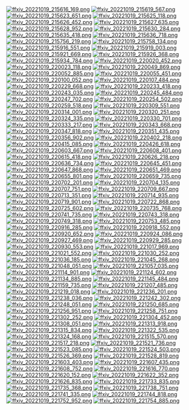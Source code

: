 [![ffxiv_20221019_215616_169.png](./image_e_thumb/ffxiv_20221019_215616_169.png.thumb.jpg)](./image_e/ffxiv_20221019_215616_169.png) 
[![ffxiv_20221019_215619_567.png](./image_e_thumb/ffxiv_20221019_215619_567.png.thumb.jpg)](./image_e/ffxiv_20221019_215619_567.png) 
[![ffxiv_20221019_215623_651.png](./image_e_thumb/ffxiv_20221019_215623_651.png.thumb.jpg)](./image_e/ffxiv_20221019_215623_651.png) 
[![ffxiv_20221019_215625_118.png](./image_e_thumb/ffxiv_20221019_215625_118.png.thumb.jpg)](./image_e/ffxiv_20221019_215625_118.png) 
[![ffxiv_20221019_215626_452.png](./image_e_thumb/ffxiv_20221019_215626_452.png.thumb.jpg)](./image_e/ffxiv_20221019_215626_452.png) 
[![ffxiv_20221019_215627_635.png](./image_e_thumb/ffxiv_20221019_215627_635.png.thumb.jpg)](./image_e/ffxiv_20221019_215627_635.png) 
[![ffxiv_20221019_215628_952.png](./image_e_thumb/ffxiv_20221019_215628_952.png.thumb.jpg)](./image_e/ffxiv_20221019_215628_952.png) 
[![ffxiv_20221019_215630_284.png](./image_e_thumb/ffxiv_20221019_215630_284.png.thumb.jpg)](./image_e/ffxiv_20221019_215630_284.png) 
[![ffxiv_20221019_215635_418.png](./image_e_thumb/ffxiv_20221019_215635_418.png.thumb.jpg)](./image_e/ffxiv_20221019_215635_418.png) 
[![ffxiv_20221019_215636_718.png](./image_e_thumb/ffxiv_20221019_215636_718.png.thumb.jpg)](./image_e/ffxiv_20221019_215636_718.png) 
[![ffxiv_20221019_215756_219.png](./image_e_thumb/ffxiv_20221019_215756_219.png.thumb.jpg)](./image_e/ffxiv_20221019_215756_219.png) 
[![ffxiv_20221019_215758_134.png](./image_e_thumb/ffxiv_20221019_215758_134.png.thumb.jpg)](./image_e/ffxiv_20221019_215758_134.png) 
[![ffxiv_20221019_215916_551.png](./image_e_thumb/ffxiv_20221019_215916_551.png.thumb.jpg)](./image_e/ffxiv_20221019_215916_551.png) 
[![ffxiv_20221019_215919_003.png](./image_e_thumb/ffxiv_20221019_215919_003.png.thumb.jpg)](./image_e/ffxiv_20221019_215919_003.png) 
[![ffxiv_20221019_215921_669.png](./image_e_thumb/ffxiv_20221019_215921_669.png.thumb.jpg)](./image_e/ffxiv_20221019_215921_669.png) 
[![ffxiv_20221019_215926_368.png](./image_e_thumb/ffxiv_20221019_215926_368.png.thumb.jpg)](./image_e/ffxiv_20221019_215926_368.png) 
[![ffxiv_20221019_215934_784.png](./image_e_thumb/ffxiv_20221019_215934_784.png.thumb.jpg)](./image_e/ffxiv_20221019_215934_784.png) 
[![ffxiv_20221019_220020_452.png](./image_e_thumb/ffxiv_20221019_220020_452.png.thumb.jpg)](./image_e/ffxiv_20221019_220020_452.png) 
[![ffxiv_20221019_220023_118.png](./image_e_thumb/ffxiv_20221019_220023_118.png.thumb.jpg)](./image_e/ffxiv_20221019_220023_118.png) 
[![ffxiv_20221019_220049_869.png](./image_e_thumb/ffxiv_20221019_220049_869.png.thumb.jpg)](./image_e/ffxiv_20221019_220049_869.png) 
[![ffxiv_20221019_220052_885.png](./image_e_thumb/ffxiv_20221019_220052_885.png.thumb.jpg)](./image_e/ffxiv_20221019_220052_885.png) 
[![ffxiv_20221019_220055_451.png](./image_e_thumb/ffxiv_20221019_220055_451.png.thumb.jpg)](./image_e/ffxiv_20221019_220055_451.png) 
[![ffxiv_20221019_220100_052.png](./image_e_thumb/ffxiv_20221019_220100_052.png.thumb.jpg)](./image_e/ffxiv_20221019_220100_052.png) 
[![ffxiv_20221019_220107_484.png](./image_e_thumb/ffxiv_20221019_220107_484.png.thumb.jpg)](./image_e/ffxiv_20221019_220107_484.png) 
[![ffxiv_20221019_220229_668.png](./image_e_thumb/ffxiv_20221019_220229_668.png.thumb.jpg)](./image_e/ffxiv_20221019_220229_668.png) 
[![ffxiv_20221019_220233_418.png](./image_e_thumb/ffxiv_20221019_220233_418.png.thumb.jpg)](./image_e/ffxiv_20221019_220233_418.png) 
[![ffxiv_20221019_220243_035.png](./image_e_thumb/ffxiv_20221019_220243_035.png.thumb.jpg)](./image_e/ffxiv_20221019_220243_035.png) 
[![ffxiv_20221019_220245_484.png](./image_e_thumb/ffxiv_20221019_220245_484.png.thumb.jpg)](./image_e/ffxiv_20221019_220245_484.png) 
[![ffxiv_20221019_220247_702.png](./image_e_thumb/ffxiv_20221019_220247_702.png.thumb.jpg)](./image_e/ffxiv_20221019_220247_702.png) 
[![ffxiv_20221019_220254_502.png](./image_e_thumb/ffxiv_20221019_220254_502.png.thumb.jpg)](./image_e/ffxiv_20221019_220254_502.png) 
[![ffxiv_20221019_220259_518.png](./image_e_thumb/ffxiv_20221019_220259_518.png.thumb.jpg)](./image_e/ffxiv_20221019_220259_518.png) 
[![ffxiv_20221019_220309_551.png](./image_e_thumb/ffxiv_20221019_220309_551.png.thumb.jpg)](./image_e/ffxiv_20221019_220309_551.png) 
[![ffxiv_20221019_220314_001.png](./image_e_thumb/ffxiv_20221019_220314_001.png.thumb.jpg)](./image_e/ffxiv_20221019_220314_001.png) 
[![ffxiv_20221019_220320_251.png](./image_e_thumb/ffxiv_20221019_220320_251.png.thumb.jpg)](./image_e/ffxiv_20221019_220320_251.png) 
[![ffxiv_20221019_220324_335.png](./image_e_thumb/ffxiv_20221019_220324_335.png.thumb.jpg)](./image_e/ffxiv_20221019_220324_335.png) 
[![ffxiv_20221019_220330_701.png](./image_e_thumb/ffxiv_20221019_220330_701.png.thumb.jpg)](./image_e/ffxiv_20221019_220330_701.png) 
[![ffxiv_20221019_220333_217.png](./image_e_thumb/ffxiv_20221019_220333_217.png.thumb.jpg)](./image_e/ffxiv_20221019_220333_217.png) 
[![ffxiv_20221019_220343_668.png](./image_e_thumb/ffxiv_20221019_220343_668.png.thumb.jpg)](./image_e/ffxiv_20221019_220343_668.png) 
[![ffxiv_20221019_220347_818.png](./image_e_thumb/ffxiv_20221019_220347_818.png.thumb.jpg)](./image_e/ffxiv_20221019_220347_818.png) 
[![ffxiv_20221019_220351_435.png](./image_e_thumb/ffxiv_20221019_220351_435.png.thumb.jpg)](./image_e/ffxiv_20221019_220351_435.png) 
[![ffxiv_20221019_220356_902.png](./image_e_thumb/ffxiv_20221019_220356_902.png.thumb.jpg)](./image_e/ffxiv_20221019_220356_902.png) 
[![ffxiv_20221019_220402_218.png](./image_e_thumb/ffxiv_20221019_220402_218.png.thumb.jpg)](./image_e/ffxiv_20221019_220402_218.png) 
[![ffxiv_20221019_220415_085.png](./image_e_thumb/ffxiv_20221019_220415_085.png.thumb.jpg)](./image_e/ffxiv_20221019_220415_085.png) 
[![ffxiv_20221019_220426_618.png](./image_e_thumb/ffxiv_20221019_220426_618.png.thumb.jpg)](./image_e/ffxiv_20221019_220426_618.png) 
[![ffxiv_20221019_220603_667.png](./image_e_thumb/ffxiv_20221019_220603_667.png.thumb.jpg)](./image_e/ffxiv_20221019_220603_667.png) 
[![ffxiv_20221019_220608_401.png](./image_e_thumb/ffxiv_20221019_220608_401.png.thumb.jpg)](./image_e/ffxiv_20221019_220608_401.png) 
[![ffxiv_20221019_220615_418.png](./image_e_thumb/ffxiv_20221019_220615_418.png.thumb.jpg)](./image_e/ffxiv_20221019_220615_418.png) 
[![ffxiv_20221019_220626_218.png](./image_e_thumb/ffxiv_20221019_220626_218.png.thumb.jpg)](./image_e/ffxiv_20221019_220626_218.png) 
[![ffxiv_20221019_220636_734.png](./image_e_thumb/ffxiv_20221019_220636_734.png.thumb.jpg)](./image_e/ffxiv_20221019_220636_734.png) 
[![ffxiv_20221019_220645_451.png](./image_e_thumb/ffxiv_20221019_220645_451.png.thumb.jpg)](./image_e/ffxiv_20221019_220645_451.png) 
[![ffxiv_20221019_220647_868.png](./image_e_thumb/ffxiv_20221019_220647_868.png.thumb.jpg)](./image_e/ffxiv_20221019_220647_868.png) 
[![ffxiv_20221019_220651_469.png](./image_e_thumb/ffxiv_20221019_220651_469.png.thumb.jpg)](./image_e/ffxiv_20221019_220651_469.png) 
[![ffxiv_20221019_220655_801.png](./image_e_thumb/ffxiv_20221019_220655_801.png.thumb.jpg)](./image_e/ffxiv_20221019_220655_801.png) 
[![ffxiv_20221019_220659_735.png](./image_e_thumb/ffxiv_20221019_220659_735.png.thumb.jpg)](./image_e/ffxiv_20221019_220659_735.png) 
[![ffxiv_20221019_220702_201.png](./image_e_thumb/ffxiv_20221019_220702_201.png.thumb.jpg)](./image_e/ffxiv_20221019_220702_201.png) 
[![ffxiv_20221019_220704_135.png](./image_e_thumb/ffxiv_20221019_220704_135.png.thumb.jpg)](./image_e/ffxiv_20221019_220704_135.png) 
[![ffxiv_20221019_220707_751.png](./image_e_thumb/ffxiv_20221019_220707_751.png.thumb.jpg)](./image_e/ffxiv_20221019_220707_751.png) 
[![ffxiv_20221019_220709_667.png](./image_e_thumb/ffxiv_20221019_220709_667.png.thumb.jpg)](./image_e/ffxiv_20221019_220709_667.png) 
[![ffxiv_20221019_220713_351.png](./image_e_thumb/ffxiv_20221019_220713_351.png.thumb.jpg)](./image_e/ffxiv_20221019_220713_351.png) 
[![ffxiv_20221019_220714_935.png](./image_e_thumb/ffxiv_20221019_220714_935.png.thumb.jpg)](./image_e/ffxiv_20221019_220714_935.png) 
[![ffxiv_20221019_220719_901.png](./image_e_thumb/ffxiv_20221019_220719_901.png.thumb.jpg)](./image_e/ffxiv_20221019_220719_901.png) 
[![ffxiv_20221019_220722_868.png](./image_e_thumb/ffxiv_20221019_220722_868.png.thumb.jpg)](./image_e/ffxiv_20221019_220722_868.png) 
[![ffxiv_20221019_220725_602.png](./image_e_thumb/ffxiv_20221019_220725_602.png.thumb.jpg)](./image_e/ffxiv_20221019_220725_602.png) 
[![ffxiv_20221019_220735_768.png](./image_e_thumb/ffxiv_20221019_220735_768.png.thumb.jpg)](./image_e/ffxiv_20221019_220735_768.png) 
[![ffxiv_20221019_220741_735.png](./image_e_thumb/ffxiv_20221019_220741_735.png.thumb.jpg)](./image_e/ffxiv_20221019_220741_735.png) 
[![ffxiv_20221019_220743_318.png](./image_e_thumb/ffxiv_20221019_220743_318.png.thumb.jpg)](./image_e/ffxiv_20221019_220743_318.png) 
[![ffxiv_20221019_220749_318.png](./image_e_thumb/ffxiv_20221019_220749_318.png.thumb.jpg)](./image_e/ffxiv_20221019_220749_318.png) 
[![ffxiv_20221019_220753_485.png](./image_e_thumb/ffxiv_20221019_220753_485.png.thumb.jpg)](./image_e/ffxiv_20221019_220753_485.png) 
[![ffxiv_20221019_220916_285.png](./image_e_thumb/ffxiv_20221019_220916_285.png.thumb.jpg)](./image_e/ffxiv_20221019_220916_285.png) 
[![ffxiv_20221019_220918_552.png](./image_e_thumb/ffxiv_20221019_220918_552.png.thumb.jpg)](./image_e/ffxiv_20221019_220918_552.png) 
[![ffxiv_20221019_220920_652.png](./image_e_thumb/ffxiv_20221019_220920_652.png.thumb.jpg)](./image_e/ffxiv_20221019_220920_652.png) 
[![ffxiv_20221019_220924_086.png](./image_e_thumb/ffxiv_20221019_220924_086.png.thumb.jpg)](./image_e/ffxiv_20221019_220924_086.png) 
[![ffxiv_20221019_220927_469.png](./image_e_thumb/ffxiv_20221019_220927_469.png.thumb.jpg)](./image_e/ffxiv_20221019_220927_469.png) 
[![ffxiv_20221019_220929_285.png](./image_e_thumb/ffxiv_20221019_220929_285.png.thumb.jpg)](./image_e/ffxiv_20221019_220929_285.png) 
[![ffxiv_20221019_220930_553.png](./image_e_thumb/ffxiv_20221019_220930_553.png.thumb.jpg)](./image_e/ffxiv_20221019_220930_553.png) 
[![ffxiv_20221019_221017_969.png](./image_e_thumb/ffxiv_20221019_221017_969.png.thumb.jpg)](./image_e/ffxiv_20221019_221017_969.png) 
[![ffxiv_20221019_221021_552.png](./image_e_thumb/ffxiv_20221019_221021_552.png.thumb.jpg)](./image_e/ffxiv_20221019_221021_552.png) 
[![ffxiv_20221019_221030_252.png](./image_e_thumb/ffxiv_20221019_221030_252.png.thumb.jpg)](./image_e/ffxiv_20221019_221030_252.png) 
[![ffxiv_20221019_221036_185.png](./image_e_thumb/ffxiv_20221019_221036_185.png.thumb.jpg)](./image_e/ffxiv_20221019_221036_185.png) 
[![ffxiv_20221019_221045_268.png](./image_e_thumb/ffxiv_20221019_221045_268.png.thumb.jpg)](./image_e/ffxiv_20221019_221045_268.png) 
[![ffxiv_20221019_221048_051.png](./image_e_thumb/ffxiv_20221019_221048_051.png.thumb.jpg)](./image_e/ffxiv_20221019_221048_051.png) 
[![ffxiv_20221019_221057_035.png](./image_e_thumb/ffxiv_20221019_221057_035.png.thumb.jpg)](./image_e/ffxiv_20221019_221057_035.png) 
[![ffxiv_20221019_221114_901.png](./image_e_thumb/ffxiv_20221019_221114_901.png.thumb.jpg)](./image_e/ffxiv_20221019_221114_901.png) 
[![ffxiv_20221019_221124_602.png](./image_e_thumb/ffxiv_20221019_221124_602.png.thumb.jpg)](./image_e/ffxiv_20221019_221124_602.png) 
[![ffxiv_20221019_221134_885.png](./image_e_thumb/ffxiv_20221019_221134_885.png.thumb.jpg)](./image_e/ffxiv_20221019_221134_885.png) 
[![ffxiv_20221019_221145_484.png](./image_e_thumb/ffxiv_20221019_221145_484.png.thumb.jpg)](./image_e/ffxiv_20221019_221145_484.png) 
[![ffxiv_20221019_221159_735.png](./image_e_thumb/ffxiv_20221019_221159_735.png.thumb.jpg)](./image_e/ffxiv_20221019_221159_735.png) 
[![ffxiv_20221019_221207_485.png](./image_e_thumb/ffxiv_20221019_221207_485.png.thumb.jpg)](./image_e/ffxiv_20221019_221207_485.png) 
[![ffxiv_20221019_221219_018.png](./image_e_thumb/ffxiv_20221019_221219_018.png.thumb.jpg)](./image_e/ffxiv_20221019_221219_018.png) 
[![ffxiv_20221019_221236_201.png](./image_e_thumb/ffxiv_20221019_221236_201.png.thumb.jpg)](./image_e/ffxiv_20221019_221236_201.png) 
[![ffxiv_20221019_221238_036.png](./image_e_thumb/ffxiv_20221019_221238_036.png.thumb.jpg)](./image_e/ffxiv_20221019_221238_036.png) 
[![ffxiv_20221019_221242_302.png](./image_e_thumb/ffxiv_20221019_221242_302.png.thumb.jpg)](./image_e/ffxiv_20221019_221242_302.png) 
[![ffxiv_20221019_221248_051.png](./image_e_thumb/ffxiv_20221019_221248_051.png.thumb.jpg)](./image_e/ffxiv_20221019_221248_051.png) 
[![ffxiv_20221019_221250_685.png](./image_e_thumb/ffxiv_20221019_221250_685.png.thumb.jpg)](./image_e/ffxiv_20221019_221250_685.png) 
[![ffxiv_20221019_221256_951.png](./image_e_thumb/ffxiv_20221019_221256_951.png.thumb.jpg)](./image_e/ffxiv_20221019_221256_951.png) 
[![ffxiv_20221019_221258_751.png](./image_e_thumb/ffxiv_20221019_221258_751.png.thumb.jpg)](./image_e/ffxiv_20221019_221258_751.png) 
[![ffxiv_20221019_221302_252.png](./image_e_thumb/ffxiv_20221019_221302_252.png.thumb.jpg)](./image_e/ffxiv_20221019_221302_252.png) 
[![ffxiv_20221019_221304_452.png](./image_e_thumb/ffxiv_20221019_221304_452.png.thumb.jpg)](./image_e/ffxiv_20221019_221304_452.png) 
[![ffxiv_20221019_221308_051.png](./image_e_thumb/ffxiv_20221019_221308_051.png.thumb.jpg)](./image_e/ffxiv_20221019_221308_051.png) 
[![ffxiv_20221019_221313_918.png](./image_e_thumb/ffxiv_20221019_221313_918.png.thumb.jpg)](./image_e/ffxiv_20221019_221313_918.png) 
[![ffxiv_20221019_221315_834.png](./image_e_thumb/ffxiv_20221019_221315_834.png.thumb.jpg)](./image_e/ffxiv_20221019_221315_834.png) 
[![ffxiv_20221019_221322_535.png](./image_e_thumb/ffxiv_20221019_221322_535.png.thumb.jpg)](./image_e/ffxiv_20221019_221322_535.png) 
[![ffxiv_20221019_221324_168.png](./image_e_thumb/ffxiv_20221019_221324_168.png.thumb.jpg)](./image_e/ffxiv_20221019_221324_168.png) 
[![ffxiv_20221019_221515_570.png](./image_e_thumb/ffxiv_20221019_221515_570.png.thumb.jpg)](./image_e/ffxiv_20221019_221515_570.png) 
[![ffxiv_20221019_221517_218.png](./image_e_thumb/ffxiv_20221019_221517_218.png.thumb.jpg)](./image_e/ffxiv_20221019_221517_218.png) 
[![ffxiv_20221019_221521_736.png](./image_e_thumb/ffxiv_20221019_221521_736.png.thumb.jpg)](./image_e/ffxiv_20221019_221521_736.png) 
[![ffxiv_20221019_221523_085.png](./image_e_thumb/ffxiv_20221019_221523_085.png.thumb.jpg)](./image_e/ffxiv_20221019_221523_085.png) 
[![ffxiv_20221019_221524_503.png](./image_e_thumb/ffxiv_20221019_221524_503.png.thumb.jpg)](./image_e/ffxiv_20221019_221524_503.png) 
[![ffxiv_20221019_221526_369.png](./image_e_thumb/ffxiv_20221019_221526_369.png.thumb.jpg)](./image_e/ffxiv_20221019_221526_369.png) 
[![ffxiv_20221019_221528_819.png](./image_e_thumb/ffxiv_20221019_221528_819.png.thumb.jpg)](./image_e/ffxiv_20221019_221528_819.png) 
[![ffxiv_20221019_221603_403.png](./image_e_thumb/ffxiv_20221019_221603_403.png.thumb.jpg)](./image_e/ffxiv_20221019_221603_403.png) 
[![ffxiv_20221019_221607_435.png](./image_e_thumb/ffxiv_20221019_221607_435.png.thumb.jpg)](./image_e/ffxiv_20221019_221607_435.png) 
[![ffxiv_20221019_221608_752.png](./image_e_thumb/ffxiv_20221019_221608_752.png.thumb.jpg)](./image_e/ffxiv_20221019_221608_752.png) 
[![ffxiv_20221019_221616_770.png](./image_e_thumb/ffxiv_20221019_221616_770.png.thumb.jpg)](./image_e/ffxiv_20221019_221616_770.png) 
[![ffxiv_20221019_221620_152.png](./image_e_thumb/ffxiv_20221019_221620_152.png.thumb.jpg)](./image_e/ffxiv_20221019_221620_152.png) 
[![ffxiv_20221019_221622_352.png](./image_e_thumb/ffxiv_20221019_221622_352.png.thumb.jpg)](./image_e/ffxiv_20221019_221622_352.png) 
[![ffxiv_20221019_221626_835.png](./image_e_thumb/ffxiv_20221019_221626_835.png.thumb.jpg)](./image_e/ffxiv_20221019_221626_835.png) 
[![ffxiv_20221019_221733_835.png](./image_e_thumb/ffxiv_20221019_221733_835.png.thumb.jpg)](./image_e/ffxiv_20221019_221733_835.png) 
[![ffxiv_20221019_221735_368.png](./image_e_thumb/ffxiv_20221019_221735_368.png.thumb.jpg)](./image_e/ffxiv_20221019_221735_368.png) 
[![ffxiv_20221019_221738_751.png](./image_e_thumb/ffxiv_20221019_221738_751.png.thumb.jpg)](./image_e/ffxiv_20221019_221738_751.png) 
[![ffxiv_20221019_221741_335.png](./image_e_thumb/ffxiv_20221019_221741_335.png.thumb.jpg)](./image_e/ffxiv_20221019_221741_335.png) 
[![ffxiv_20221019_221744_818.png](./image_e_thumb/ffxiv_20221019_221744_818.png.thumb.jpg)](./image_e/ffxiv_20221019_221744_818.png) 
[![ffxiv_20221019_221752_952.png](./image_e_thumb/ffxiv_20221019_221752_952.png.thumb.jpg)](./image_e/ffxiv_20221019_221752_952.png) 
[![ffxiv_20221019_221754_885.png](./image_e_thumb/ffxiv_20221019_221754_885.png.thumb.jpg)](./image_e/ffxiv_20221019_221754_885.png) 
